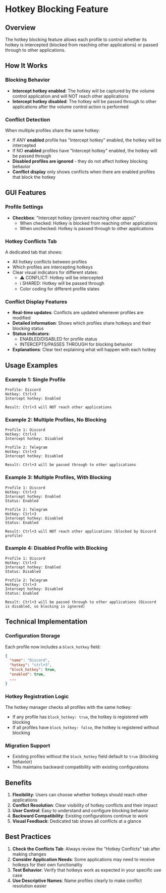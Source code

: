 # Hotkey Blocking Feature

## Overview

The hotkey blocking feature allows each profile to control whether its hotkey is intercepted (blocked from reaching other applications) or passed through to other applications.

## How It Works

### Blocking Behavior
- **Intercept hotkey enabled**: The hotkey will be captured by the volume control application and will NOT reach other applications
- **Intercept hotkey disabled**: The hotkey will be passed through to other applications after the volume control action is performed

### Conflict Detection
When multiple profiles share the same hotkey:
- If ANY **enabled** profile has "Intercept hotkey" enabled, the hotkey will be intercepted
- If NO **enabled** profiles have "Intercept hotkey" enabled, the hotkey will be passed through
- **Disabled profiles are ignored** - they do not affect hotkey blocking behavior
- **Conflict display** only shows conflicts when there are enabled profiles that block the hotkey

## GUI Features

### Profile Settings
- **Checkbox**: "Intercept hotkey (prevent reaching other apps)"
  - When checked: Hotkey is blocked from reaching other applications
  - When unchecked: Hotkey is passed through to other applications

### Hotkey Conflicts Tab
A dedicated tab that shows:
- All hotkey conflicts between profiles
- Which profiles are intercepting hotkeys
- Clear visual indicators for different states:
  - ⚠️ CONFLICT: Hotkey will be intercepted
  - ℹ️ SHARED: Hotkey will be passed through
  - Color coding for different profile states

### Conflict Display Features
- **Real-time updates**: Conflicts are updated whenever profiles are modified
- **Detailed information**: Shows which profiles share hotkeys and their blocking status
- **Status indicators**: 
  - ENABLED/DISABLED for profile status
  - INTERCEPTS/PASSES THROUGH for blocking behavior
- **Explanations**: Clear text explaining what will happen with each hotkey

## Usage Examples

### Example 1: Single Profile
```
Profile: Discord
Hotkey: Ctrl+3
Intercept hotkey: Enabled

Result: Ctrl+3 will NOT reach other applications
```

### Example 2: Multiple Profiles, No Blocking
```
Profile 1: Discord
Hotkey: Ctrl+3
Intercept hotkey: Disabled

Profile 2: Telegram  
Hotkey: Ctrl+3
Intercept hotkey: Disabled

Result: Ctrl+3 will be passed through to other applications
```

### Example 3: Multiple Profiles, With Blocking
```
Profile 1: Discord
Hotkey: Ctrl+3
Intercept hotkey: Enabled
Status: Enabled

Profile 2: Telegram
Hotkey: Ctrl+3  
Intercept hotkey: Disabled
Status: Enabled

Result: Ctrl+3 will NOT reach other applications (blocked by Discord profile)
```

### Example 4: Disabled Profile with Blocking
```
Profile 1: Discord
Hotkey: Ctrl+3
Intercept hotkey: Enabled
Status: Disabled

Profile 2: Telegram
Hotkey: Ctrl+3
Intercept hotkey: Disabled
Status: Enabled

Result: Ctrl+3 will be passed through to other applications (Discord is disabled, so blocking is ignored)
```

## Technical Implementation

### Configuration Storage
Each profile now includes a `block_hotkey` field:
```json
{
  "name": "Discord",
  "hotkey": "ctrl+3",
  "block_hotkey": true,
  "enabled": true,
  ...
}
```

### Hotkey Registration Logic
The hotkey manager checks all profiles with the same hotkey:
- If any profile has `block_hotkey: true`, the hotkey is registered with blocking
- If all profiles have `block_hotkey: false`, the hotkey is registered without blocking

### Migration Support
- Existing profiles without the `block_hotkey` field default to `true` (blocking behavior)
- This maintains backward compatibility with existing configurations

## Benefits

1. **Flexibility**: Users can choose whether hotkeys should reach other applications
2. **Conflict Resolution**: Clear visibility of hotkey conflicts and their impact
3. **User Control**: Easy to understand and configure blocking behavior
4. **Backward Compatibility**: Existing configurations continue to work
5. **Visual Feedback**: Dedicated tab shows all conflicts at a glance

## Best Practices

1. **Check the Conflicts Tab**: Always review the "Hotkey Conflicts" tab after making changes
2. **Consider Application Needs**: Some applications may need to receive hotkeys for their own functionality
3. **Test Behavior**: Verify that hotkeys work as expected in your specific use case
4. **Use Descriptive Names**: Name profiles clearly to make conflict resolution easier 